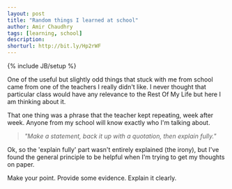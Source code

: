 ```yaml
---
layout: post
title: "Random things I learned at school"
author: Amir Chaudhry
tags: [learning, school]
description:
shorturl: http://bit.ly/Hp2rWF
---
```

{% include JB/setup %}

One of the useful but slightly odd things that stuck with me from school came from one of the teachers I really didn't like. I never thought that particular class would have any relevance to the Rest Of My Life but here I am thinking about it.

That one thing was a phrase that the teacher kept repeating, week after week. Anyone from my school will know exactly who I'm talking about.

> *"Make a statement, back it up with a quotation, then explain fully."*

Ok, so the 'explain fully' part wasn't entirely explained (the irony), but I've found the general principle to be helpful when I'm trying to get my thoughts on paper.

Make your point. Provide some evidence. Explain it clearly.